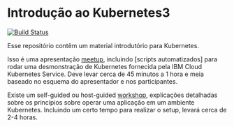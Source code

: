 # Introdução ao Kubernetes3

[![Build Status](https://travis-ci.org/IBM/kube101.svg?branch=master)](https://travis-ci.org/IBM/kube101)

Esse repositório contêm um material introdutório para Kubernetes.

Isso é uma apresentação [meetup], incluindo [scripts automatizados] para rodar uma desmonstração de Kubernetes fornecida pela IBM Cloud Kubernetes Service. Deve levar cerca de 45 minutos a 1 hora e meia baseado no esquema do apresentador e nos participantes.

Existe um self-guided ou host-guided [workshop], explicações detalhadas sobre os princípios sobre operar uma aplicação em um ambiente Kubernetes. Incluindo um certo tempo para realizar o setup, levará cerca de 2-4 horas. 

[meetup]: ./presentation/meetup.pptx
[automated scripts]: ./presentation/scripts
[workshop]: ./workshop/README.md
